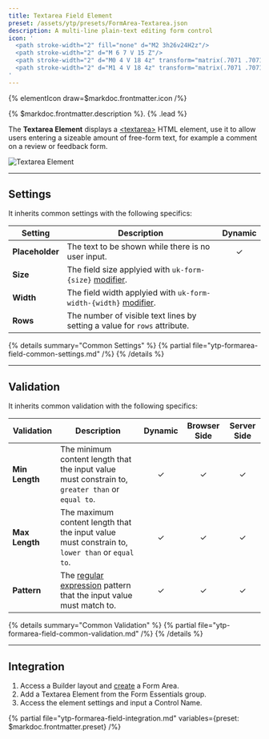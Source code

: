 ```yaml
---
title: Textarea Field Element
preset: /assets/ytp/presets/FormArea-Textarea.json
description: A multi-line plain-text editing form control
icon: '
  <path stroke-width="2" fill="none" d="M2 3h26v24H2z"/>
  <path stroke-width="2" d="M 6 7 V 15 Z"/>
  <path stroke-width="2" d="M0 4 V 18 4z" transform="matrix(.7071 .7071 -.34192 .34192 26.0579 17.4075)"/>
  <path stroke-width="2" d="M1 4 V 18 4z" transform="matrix(.7071 .7071 -.17222 .17222 25.5588 20.7305)"/>
'
---
```


{% elementIcon draw=$markdoc.frontmatter.icon /%}

{% $markdoc.frontmatter.description %}. {% .lead %}

The **Textarea Element** displays a [\<textarea\>](https://developer.mozilla.org/en-US/docs/Web/HTML/Element/textarea) HTML element, use it to allow users entering a sizeable amount of free-form text, for example a comment on a review or feedback form.

![Textarea Element](/assets/ytp/forms/fields/textarea.webp)

---

## Settings

It inherits common settings with the following specifics:

| Setting | Description | Dynamic |
| ------- | ----------- | :-----: |
| **Placeholder** | The text to be shown while there is no user input. | &#x2713; |
| **Size** | The field size applyied with `uk-form-{size}` [modifier](https://getuikit.com/docs/form#size-modifiers). |
| **Width** | The field width applyied with `uk-form-width-{width}` [modifier](https://getuikit.com/docs/form#width-modifiers). |
| **Rows** | The number of visible text lines by setting a value for `rows` attribute. |

{% details summary="Common Settings" %}
    {% partial file="ytp-formarea-field-common-settings.md" /%}
{% /details %}

---

## Validation

It inherits common validation with the following specifics:

| Validation | Description | Dynamic | Browser Side | Server Side |
| ---------- | ----------- | :-----: | :----------: | :---------: |
| **Min Length** | The minimum content length that the input value must constrain to, `greater than` or `equal to`. | &#x2713; | &#x2713; | &#x2713; |
| **Max Length** | The maximum content length that the input value must constrain to, `lower than` or `equal to`. | &#x2713; | &#x2713; | &#x2713; |
| **Pattern** | The [regular expression](https://developer.mozilla.org/en-US/docs/Web/JavaScript/Guide/Regular_Expressions) pattern that the input value must match to. | &#x2713; | &#x2713; | &#x2713; |

{% details summary="Common Validation" %}
    {% partial file="ytp-formarea-field-common-validation.md" /%}
{% /details %}

---

## Integration

1. Access a Builder layout and [create](../../setup#creating-a-form) a Form Area.
1. Add a Textarea Element from the Form Essentials group.
1. Access the element settings and input a Control Name.

{% partial file="ytp-formarea-field-integration.md" variables={preset: $markdoc.frontmatter.preset} /%}
